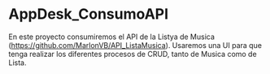 # AppDesk_ConsumoAPI
En este proyecto consumiremos el API de la Listya de Musica (https://github.com/MarlonVB/API_ListaMusica). Usaremos una UI para que tenga realizar los diferentes procesos de CRUD, tanto de Musica como de Lista.
